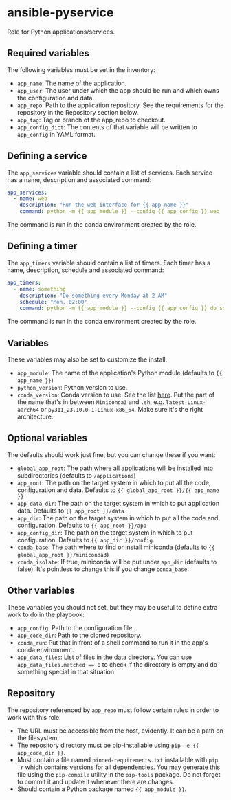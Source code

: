
# ansible-pyservice

Role for Python applications/services.


## Required variables

The following variables must be set in the inventory:

* `app_name`: The name of the application.
* `app_user`: The user under which the app should be run and which owns the configuration and data.
* `app_repo`: Path to the application repository. See the requirements for the repository in the Repository section below.
* `app_tag`: Tag or branch of the app_repo to checkout.
* `app_config_dict`: The contents of that variable will be written to `app_config` in YAML format.


## Defining a service

The `app_services` variable should contain a list of services. Each service has a name, description and associated command:

```yaml
app_services:
  - name: web
    description: "Run the web interface for {{ app_name }}"
    command: python -m {{ app_module }} --config {{ app_config }} web
```

The command is run in the conda environment created by the role.


## Defining a timer

The `app_timers` variable should contain a list of timers. Each timer has a name, description, schedule and associated command:

```yaml
app_timers:
  - name: something
    description: "Do something every Monday at 2 AM"
    schedule: "Mon, 02:00"
    command: python -m {{ app_module }} --config {{ app_config }} do_something
```

The command is run in the conda environment created by the role.


## Variables

These variables may also be set to customize the install:

* `app_module`: The name of the application's Python module (defaults to `{{ app_name }}`)
* `python_version`: Python version to use.
* `conda_version`: Conda version to use. See the list [here](https://repo.anaconda.com/miniconda). Put the part of the name that's in between `Miniconda3` and `.sh`, e.g. `latest-Linux-aarch64` or `py311_23.10.0-1-Linux-x86_64`. Make sure it's the right architecture.


## Optional variables

The defaults should work just fine, but you can change these if you want:

* `global_app_root`: The path where all applications will be installed into subdirectories (defaults to `/applications`)
* `app_root`: The path on the target system in which to put all the code, configuration and data. Defaults to `{{ global_app_root }}/{{ app_name }}`
* `app_data_dir`: The path on the target system in which to put application data. Defaults to `{{ app_root }}/data`
* `app_dir`: The path on the target system in which to put all the code and configuration. Defaults to `{{ app_root }}/app`
* `app_config_dir`: The path on the target system in which to put configuration. Defaults to `{{ app_dir }}/config`.
* `conda_base`: The path where to find or install miniconda (defaults to `{{ global_app_root }}/miniconda3`)
* `conda_isolate`: If true, miniconda will be put under `app_dir` (defaults to false). It's pointless to change this if you change `conda_base`.


## Other variables

These variables you should not set, but they may be useful to define extra work to do in the playbook:

* `app_config`: Path to the configuration file.
* `app_code_dir`: Path to the cloned repository.
* `conda_run`: Put that in front of a shell command to run it in the app's conda environment.
* `app_data_files`: List of files in the data directory. You can use `app_data_files.matched == 0` to check if the directory is empty and do something special in that situation.


## Repository

The repository referenced by `app_repo` must follow certain rules in order to work with this role:

* The URL must be accessible from the host, evidently. It can be a path on the filesystem.
* The repository directory must be pip-installable using `pip -e {{ app_code_dir }}`.
* Must contain a file named `pinned-requirements.txt` installable with `pip -r` which contains versions for all dependencies. You may generate this file using the `pip-compile` utility in the `pip-tools` package. Do not forget to commit it and update it whenever there are changes.
* Should contain a Python package named `{{ app_module }}`.
